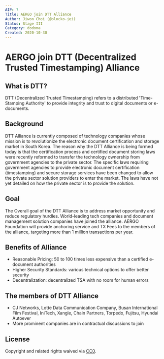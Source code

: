 ```yaml
---
AIP: 7
Title: AERGO join DTT Alliance
Author: Jiwon Choi (@blocko-jei)
Status: Stage III
Category: dodona
Created: 2020-10-30
---
```


# AERGO  join DTT (Decentralized Trusted Timestamping) Alliance

## What is DTT?
DTT (Decentralized Trusted Timestamping) refers to a distributed 'Time-Stamping Authority' to provide integrity and trust to digital documents or e-documents.

## Background
DTT Alliance is currently composed of technology companies whose mission is to revolutionize the electronic document certification and storage market in South Korea.
The reason why the DTT Alliance is being formed today is that the certification process and certified document storing laws were recently reformed to transfer the technology ownership from government agencies to the private sector.
The specific laws requiring government agencies to provide electronic document certification (timestamping) and secure storage services have been changed to allow the private sector solution providers to enter the market.
The laws have not yet detailed on how the private sector is to provide the solution.

## Goal
The Overall goal of the DTT Alliance is to address market opportunity and reduce regulatory hurdles. 
World-leading tech companies and document management solution companies have joined the alliance.
AERGO Foundation will provide anchoring service and TX Fees to the members of the alliance, targeting more than 1 million transactions per year.

## Benefits of Alliance
- Reasonable Pricing: 50 to 100 times less expensive than a certified e-document authorities
- Higher Security Standards: various technical options to offer better security
- Decentralization: decentralized TSA with no room for human errors

## The members of DTT Alliance
- CJ Networks, Lotte Data Communication Company, Busan International Film Festival, IniTech, Xangle, Chain Partners, Torpedo, Fujitsu, Hyundai Autoever
- More prominent companies are in contractual discussions to join

## License
Copyright and related rights waived via [CC0](https://creativecommons.org/publicdomain/zero/1.0/).
